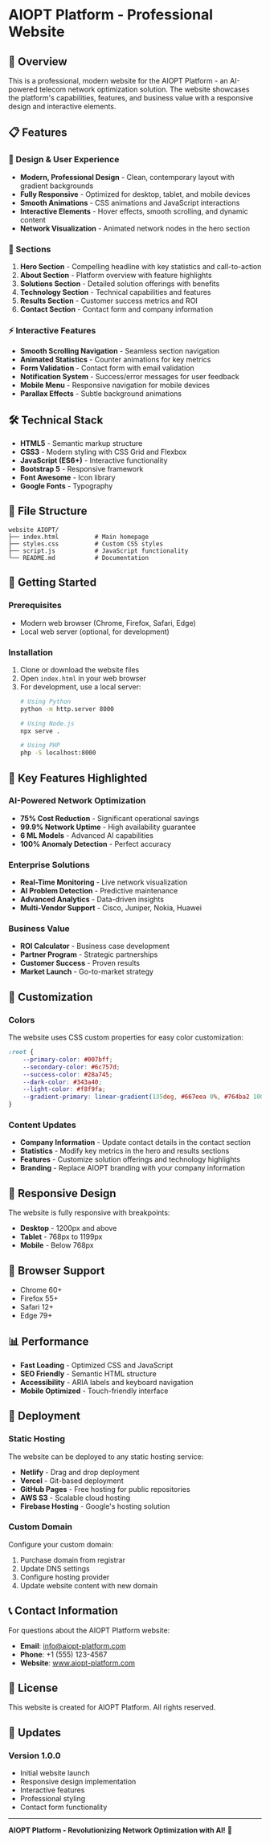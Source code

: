 # AIOPT Platform - Professional Website

## 🚀 Overview

This is a professional, modern website for the AIOPT Platform - an AI-powered telecom network optimization solution. The website showcases the platform's capabilities, features, and business value with a responsive design and interactive elements.

## 📋 Features

### 🎨 Design & User Experience
- **Modern, Professional Design** - Clean, contemporary layout with gradient backgrounds
- **Fully Responsive** - Optimized for desktop, tablet, and mobile devices
- **Smooth Animations** - CSS animations and JavaScript interactions
- **Interactive Elements** - Hover effects, smooth scrolling, and dynamic content
- **Network Visualization** - Animated network nodes in the hero section

### 📱 Sections
1. **Hero Section** - Compelling headline with key statistics and call-to-action
2. **About Section** - Platform overview with feature highlights
3. **Solutions Section** - Detailed solution offerings with benefits
4. **Technology Section** - Technical capabilities and features
5. **Results Section** - Customer success metrics and ROI
6. **Contact Section** - Contact form and company information

### ⚡ Interactive Features
- **Smooth Scrolling Navigation** - Seamless section navigation
- **Animated Statistics** - Counter animations for key metrics
- **Form Validation** - Contact form with email validation
- **Notification System** - Success/error messages for user feedback
- **Mobile Menu** - Responsive navigation for mobile devices
- **Parallax Effects** - Subtle background animations

## 🛠️ Technical Stack

- **HTML5** - Semantic markup structure
- **CSS3** - Modern styling with CSS Grid and Flexbox
- **JavaScript (ES6+)** - Interactive functionality
- **Bootstrap 5** - Responsive framework
- **Font Awesome** - Icon library
- **Google Fonts** - Typography

## 📁 File Structure

```
website AIOPT/
├── index.html          # Main homepage
├── styles.css          # Custom CSS styles
├── script.js           # JavaScript functionality
└── README.md           # Documentation
```

## 🚀 Getting Started

### Prerequisites
- Modern web browser (Chrome, Firefox, Safari, Edge)
- Local web server (optional, for development)

### Installation
1. Clone or download the website files
2. Open `index.html` in your web browser
3. For development, use a local server:
   ```bash
   # Using Python
   python -m http.server 8000
   
   # Using Node.js
   npx serve .
   
   # Using PHP
   php -S localhost:8000
   ```

## 🎯 Key Features Highlighted

### AI-Powered Network Optimization
- **75% Cost Reduction** - Significant operational savings
- **99.9% Network Uptime** - High availability guarantee
- **6 ML Models** - Advanced AI capabilities
- **100% Anomaly Detection** - Perfect accuracy

### Enterprise Solutions
- **Real-Time Monitoring** - Live network visualization
- **AI Problem Detection** - Predictive maintenance
- **Advanced Analytics** - Data-driven insights
- **Multi-Vendor Support** - Cisco, Juniper, Nokia, Huawei

### Business Value
- **ROI Calculator** - Business case development
- **Partner Program** - Strategic partnerships
- **Customer Success** - Proven results
- **Market Launch** - Go-to-market strategy

## 🎨 Customization

### Colors
The website uses CSS custom properties for easy color customization:

```css
:root {
    --primary-color: #007bff;
    --secondary-color: #6c757d;
    --success-color: #28a745;
    --dark-color: #343a40;
    --light-color: #f8f9fa;
    --gradient-primary: linear-gradient(135deg, #667eea 0%, #764ba2 100%);
}
```

### Content Updates
- **Company Information** - Update contact details in the contact section
- **Statistics** - Modify key metrics in the hero and results sections
- **Features** - Customize solution offerings and technology highlights
- **Branding** - Replace AIOPT branding with your company information

## 📱 Responsive Design

The website is fully responsive with breakpoints:
- **Desktop** - 1200px and above
- **Tablet** - 768px to 1199px
- **Mobile** - Below 768px

## 🔧 Browser Support

- Chrome 60+
- Firefox 55+
- Safari 12+
- Edge 79+

## 📊 Performance

- **Fast Loading** - Optimized CSS and JavaScript
- **SEO Friendly** - Semantic HTML structure
- **Accessibility** - ARIA labels and keyboard navigation
- **Mobile Optimized** - Touch-friendly interface

## 🚀 Deployment

### Static Hosting
The website can be deployed to any static hosting service:

- **Netlify** - Drag and drop deployment
- **Vercel** - Git-based deployment
- **GitHub Pages** - Free hosting for public repositories
- **AWS S3** - Scalable cloud hosting
- **Firebase Hosting** - Google's hosting solution

### Custom Domain
Configure your custom domain:
1. Purchase domain from registrar
2. Update DNS settings
3. Configure hosting provider
4. Update website content with new domain

## 📞 Contact Information

For questions about the AIOPT Platform website:

- **Email**: info@aiopt-platform.com
- **Phone**: +1 (555) 123-4567
- **Website**: www.aiopt-platform.com

## 📄 License

This website is created for AIOPT Platform. All rights reserved.

## 🔄 Updates

### Version 1.0.0
- Initial website launch
- Responsive design implementation
- Interactive features
- Professional styling
- Contact form functionality

---

**AIOPT Platform - Revolutionizing Network Optimization with AI!** 🚀 